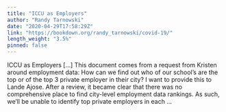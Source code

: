 ```yaml
---
title: "ICCU as Employers"
author: "Randy Tarnowski"
date: "2020-04-29T17:58:29Z"
link: "https://bookdown.org/randy_tarnowski/covid-19/"
length_weight: "3.5%"
pinned: false
---
```


ICCU as Employers [...] This document comes from a request from Kristen around employment data: How can we find out who of our school’s are the top or of the top 3 private employer in their city? I want to provide this to Lande Ajose. After a review, it became clear that there was no comprehensive place to find city-level employment data rankings. As such, we’ll be unable to identify top private employers in each ...
